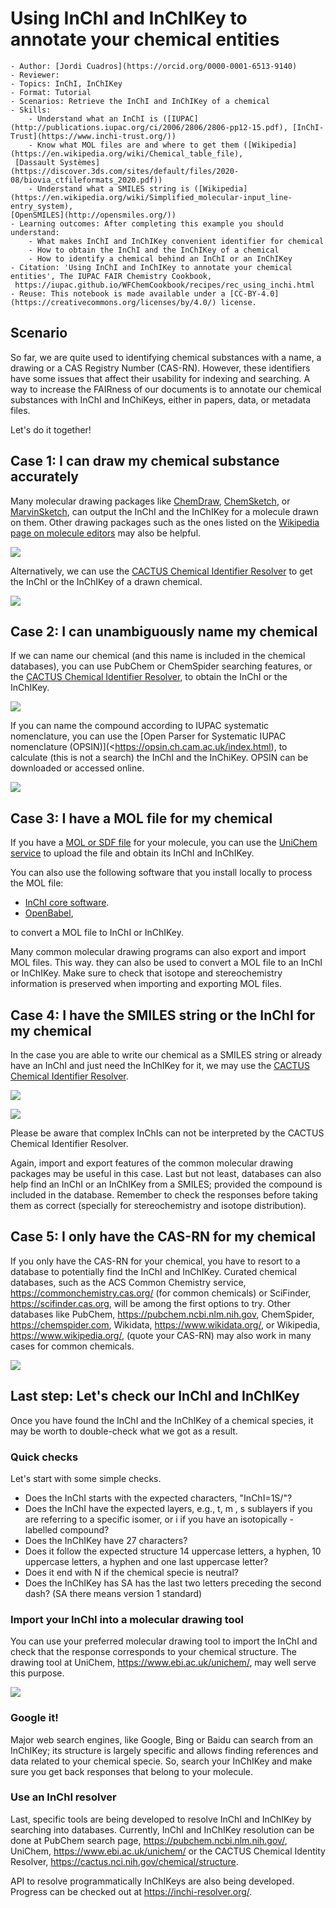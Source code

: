 # Using InChI and InChIKey to annotate your chemical entities 

```{dropdown} About this interactive ![icons](../static/img/rocket.png) recipe
- Author: [Jordi Cuadros](https://orcid.org/0000-0001-6513-9140)
- Reviewer:
- Topics: InChI, InChIKey
- Format: Tutorial
- Scenarios: Retrieve the InChI and InChIKey of a chemical
- Skills:
    - Understand what an InChI is ([IUPAC](http://publications.iupac.org/ci/2006/2806/2806-pp12-15.pdf), [InChI-Trust](https://www.inchi-trust.org/))
    - Know what MOL files are and where to get them ([Wikipedia](https://en.wikipedia.org/wiki/Chemical_table_file),
 [Dassault Systèmes] (https://discover.3ds.com/sites/default/files/2020-08/biovia_ctfileformats_2020.pdf))
    - Understand what a SMILES string is ([Wikipedia](https://en.wikipedia.org/wiki/Simplified_molecular-input_line-entry_system),
[OpenSMILES](http://opensmiles.org/))
- Learning outcomes: After completing this example you should understand:
    - What makes InChI and InChIKey convenient identifier for chemical
    - How to obtain the InChI and the InChIKey of a chemical
    - How to identify a chemical behind an InChI or an InChIKey
- Citation: 'Using InChI and InChIKey to annotate your chemical entities', The IUPAC FAIR Chemistry Cookbook,
 https://iupac.github.io/WFChemCookbook/recipes/rec_using_inchi.html
- Reuse: This notebook is made available under a [CC-BY-4.0](https://creativecommons.org/licenses/by/4.0/) license.
```

## Scenario

So far, we are quite used to identifying chemical substances with a name, a drawing or a CAS Registry Number (CAS-RN).
However, these identifiers have some issues that affect their usability for indexing and searching.
A way to increase the FAIRness of our documents is to annotate our chemical substances with InChI and InChiKeys, either in papers, data, or metadata files.

Let's do it together!

## Case 1: I can draw my chemical substance accurately

Many molecular drawing packages like [ChemDraw](https://revvitysignals.com/products/research/chemdraw),
[ChemSketch](https://www.acdlabs.com/products/chemsketch/), or [MarvinSketch](https://chemaxon.com/marvin),
can output the InChI and the InChIKey for a molecule drawn on them. Other drawing packages such as the ones listed on the
[Wikipedia page on molecule editors](https://en.wikipedia.org/wiki/Molecule_editor) may also be helpful.

![](../images/rec_using_inchi_fig1.png)

Alternatively, we can use the [CACTUS Chemical Identifier Resolver](https://cactus.nci.nih.gov/chemical/structure)
to get the InChI or the InChIKey of a drawn chemical.

![](../images/rec_using_inchi_fig2.png)

## Case 2: I can unambiguously name my chemical 

If we can name our chemical (and this name is included in the chemical databases), 
you can use PubChem or ChemSpider searching features, or the 
[CACTUS Chemical Identifier Resolver](https://cactus.nci.nih.gov/chemical/structure), to obtain the InChI or the InChIKey.

![](../images/rec_using_inchi_fig3.png)

If you can name the compound according to IUPAC systematic nomenclature, you can use the 
[Open Parser for Systematic IUPAC nomenclature (OPSIN)](<https://opsin.ch.cam.ac.uk/index.html),
to calculate (this is not a search) the InChI and the InChiKey. OPSIN can be downloaded or accessed online.

![](../images/rec_using_inchi_fig4.png)

## Case 3: I have a MOL file for my chemical

If you have a [MOL or SDF file](https://en.wikipedia.org/wiki/Chemical_table_file) for your molecule, you can use the 
[UniChem service](https://www.ebi.ac.uk/unichem/) to upload the file and obtain its InChI and InChIKey.

You can also use the following software that you install locally to process the MOL file:

-   [InChI core software](https://www.inchi-trust.org/download-latest-inchi-standard-software/).
-   [OpenBabel](https://openbabel.org/wiki/Main_Page),

to convert a MOL file to InChI or InChIKey.

Many common molecular drawing programs can also export and import MOL files. 
This way. they can also be used to convert a MOL file to an InChI or InChIKey. 
Make sure to check that isotope and stereochemistry information is preserved when importing and exporting MOL files.

## Case 4: I have the SMILES string or the InChI for my chemical

In the case you are able to write our chemical as a SMILES string or already have an InChI and just need the InChIKey for it, we may use the
[CACTUS Chemical Identifier Resolver](https://cactus.nci.nih.gov/chemical/structure).

![](../images/rec_using_inchi_fig5.png)

![](../images/rec_using_inchi_fig6.png)

Please be aware that complex InChIs can not be interpreted by the CACTUS Chemical Identifier Resolver.

Again, import and export features of the common molecular drawing packages may be useful in this case. Last but not least, databases can also help find an InChI or an InChIKey from a SMILES; provided the compound is included in the database. Remember to check the responses before taking them as correct (specially for stereochemistry and isotope distribution).

## Case 5: I only have the CAS-RN for my chemical

If you only have the CAS-RN for your chemical, you have to resort to a database to potentially find the InChI and InChIKey. Curated chemical databases, such as the ACS Common Chemistry service, <https://commonchemistry.cas.org/> (for common chemicals) or SciFinder, <https://scifinder.cas.org>, will be among the first options to try. Other databases like PubChem, <https://pubchem.ncbi.nlm.nih.gov>, ChemSpider, <https://chemspider.com>, Wikidata, <https://www.wikidata.org/>, or Wikipedia, <https://www.wikipedia.org/>, (quote your CAS-RN) may also work in many cases for common chemicals.

![](../images/rec_using_inchi_fig7.png)

## Last step: Let's check our InChI and InChIKey

Once you have found the InChI and the InChIKey of a chemical species, it may be worth to double-check what we got as a result.

### Quick checks

Let's start with some simple checks.

- Does the InChI starts with the expected characters, "InChI=1S/"?
- Does the InChI have the expected layers, e.g., t, m , s sublayers if you are referring to a specific isomer, or i if you have an isotopically -labelled compound?
- Does the InChIKey have 27 characters?
- Does it follow the expected structure 14 uppercase letters, a hyphen, 10 uppercase letters, a hyphen and one last uppercase letter?
- Does it end with N if the chemical specie is neutral?
- Does the InChIKey has SA has the last two letters preceding the second dash? (SA there means version 1 standard)

### Import your InChI into a molecular drawing tool

You can use your preferred molecular drawing tool to import the InChI and check that the response corresponds to your chemical structure. The drawing tool at UniChem, <https://www.ebi.ac.uk/unichem/>, may well serve this purpose.

![](../images/rec_using_inchi_fig8.png)

### Google it!

Major web search engines, like Google, Bing or Baidu can search from an InChIKey; its structure is largely specific and allows finding references and data related to your chemical specie. So, search your InChIKey and make sure you get back responses that belong to your molecule.

### Use an InChI resolver

Last, specific tools are being developed to resolve InChI and InChIKey by searching into databases. Currently, InChI and InChIKey resolution can be done at PubChem search page, <https://pubchem.ncbi.nlm.nih.gov/>, UniChem, <https://www.ebi.ac.uk/unichem/> or the CACTUS Chemical Identity Resolver, <https://cactus.nci.nih.gov/chemical/structure>.

API to resolve programmatically InChIKeys are also being developed. Progress can be checked out at <https://inchi-resolver.org/>.
